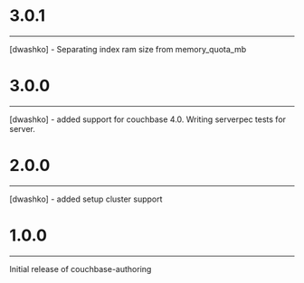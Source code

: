 # 3.0.1
-------
[dwashko] - Separating index ram size from memory_quota_mb

# 3.0.0
-------
[dwashko] - added support for couchbase 4.0. Writing serverpec tests for server.

# 2.0.0
-------
[dwashko] - added setup cluster support

# 1.0.0
-------
Initial release of couchbase-authoring
